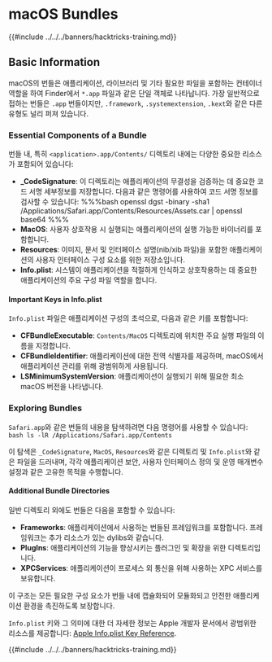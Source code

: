 # macOS Bundles

{{#include ../../../banners/hacktricks-training.md}}

## Basic Information

macOS의 번들은 애플리케이션, 라이브러리 및 기타 필요한 파일을 포함하는 컨테이너 역할을 하여 Finder에서 `*.app` 파일과 같은 단일 객체로 나타납니다. 가장 일반적으로 접하는 번들은 `.app` 번들이지만, `.framework`, `.systemextension`, `.kext`와 같은 다른 유형도 널리 퍼져 있습니다.

### Essential Components of a Bundle

번들 내, 특히 `<application>.app/Contents/` 디렉토리 내에는 다양한 중요한 리소스가 포함되어 있습니다:

- **\_CodeSignature**: 이 디렉토리는 애플리케이션의 무결성을 검증하는 데 중요한 코드 서명 세부정보를 저장합니다. 다음과 같은 명령어를 사용하여 코드 서명 정보를 검사할 수 있습니다: %%%bash openssl dgst -binary -sha1 /Applications/Safari.app/Contents/Resources/Assets.car | openssl base64 %%%
- **MacOS**: 사용자 상호작용 시 실행되는 애플리케이션의 실행 가능한 바이너리를 포함합니다.
- **Resources**: 이미지, 문서 및 인터페이스 설명(nib/xib 파일)을 포함한 애플리케이션의 사용자 인터페이스 구성 요소를 위한 저장소입니다.
- **Info.plist**: 시스템이 애플리케이션을 적절하게 인식하고 상호작용하는 데 중요한 애플리케이션의 주요 구성 파일 역할을 합니다.

#### Important Keys in Info.plist

`Info.plist` 파일은 애플리케이션 구성의 초석으로, 다음과 같은 키를 포함합니다:

- **CFBundleExecutable**: `Contents/MacOS` 디렉토리에 위치한 주요 실행 파일의 이름을 지정합니다.
- **CFBundleIdentifier**: 애플리케이션에 대한 전역 식별자를 제공하며, macOS에서 애플리케이션 관리를 위해 광범위하게 사용됩니다.
- **LSMinimumSystemVersion**: 애플리케이션이 실행되기 위해 필요한 최소 macOS 버전을 나타냅니다.

### Exploring Bundles

`Safari.app`와 같은 번들의 내용을 탐색하려면 다음 명령어를 사용할 수 있습니다: `bash ls -lR /Applications/Safari.app/Contents`

이 탐색은 `_CodeSignature`, `MacOS`, `Resources`와 같은 디렉토리 및 `Info.plist`와 같은 파일을 드러내며, 각각 애플리케이션 보안, 사용자 인터페이스 정의 및 운영 매개변수 설정과 같은 고유한 목적을 수행합니다.

#### Additional Bundle Directories

일반 디렉토리 외에도 번들은 다음을 포함할 수 있습니다:

- **Frameworks**: 애플리케이션에서 사용하는 번들된 프레임워크를 포함합니다. 프레임워크는 추가 리소스가 있는 dylibs와 같습니다.
- **PlugIns**: 애플리케이션의 기능을 향상시키는 플러그인 및 확장을 위한 디렉토리입니다.
- **XPCServices**: 애플리케이션이 프로세스 외 통신을 위해 사용하는 XPC 서비스를 보유합니다.

이 구조는 모든 필요한 구성 요소가 번들 내에 캡슐화되어 모듈화되고 안전한 애플리케이션 환경을 촉진하도록 보장합니다.

`Info.plist` 키와 그 의미에 대한 더 자세한 정보는 Apple 개발자 문서에서 광범위한 리소스를 제공합니다: [Apple Info.plist Key Reference](https://developer.apple.com/library/archive/documentation/General/Reference/InfoPlistKeyReference/Introduction/Introduction.html).

{{#include ../../../banners/hacktricks-training.md}}
